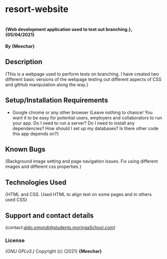 # resort-website
# 
#### {Web development application used to test out branching.}, {05/04/2021}
#### By **{Meechar}**
## Description
{This is a webpage used to perform tests on branching. I have created two different basic versions of the webpage testing out different aspects
of CSS and gitHub manipulation along the way.}
## Setup/Installation Requirements
* Google chrome or any other browser 
{Leave nothing to chance! You want it to be easy for potential users, employers and collaborators to run your app. Do I need to run a server? Do I need to install any dependencies? How should I set up my databases? Is there other code this app depends on?}
## Known Bugs
{Background image setting and page navigation issues. Fix using different images and different css properties  }
## Technologies Used
{HTML and CSS. Used HTML to align text on some pages and in others used CSS}
## Support and contact details
{contact:aldo.omondi@students.moringaSchool.com}
### License
*{GNU GPLv3.}*
Copyright (c) {2021} **{Meechar}**
  
